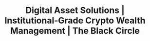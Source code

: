 ---
title: "Digital Asset Solutions | Institutional-Grade Crypto Wealth Management | The Black Circle"
description: "Comprehensive digital asset solutions including custody, lending, yield strategies, and trading for distinguished clients. Bank-grade security with institutional liquidity and white-glove service."
sitemap:
  disable : true
---